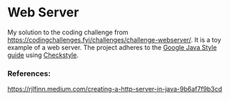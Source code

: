# Web Server

My solution to the coding challenge from https://codingchallenges.fyi/challenges/challenge-webserver/. It is a toy example of a web server. The project adheres to the [Google Java Style guide](https://google.github.io/styleguide/javaguide.html) using [Checkstyle](https://checkstyle.org).

### References:

https://rjlfinn.medium.com/creating-a-http-server-in-java-9b6af7f9b3cd